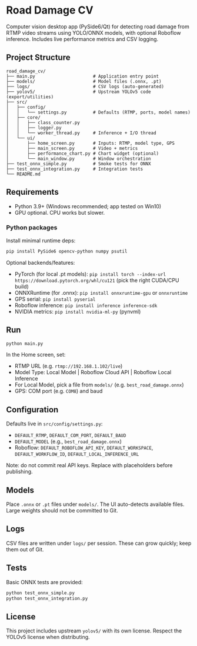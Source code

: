 # Road Damage CV

Computer vision desktop app (PySide6/Qt) for detecting road damage from RTMP video streams using YOLO/ONNX models, with optional Roboflow inference. Includes live performance metrics and CSV logging.

## Project Structure

```
road_damage_cv/
├── main.py                      # Application entry point
├── models/                      # Model files (.onnx, .pt)
├── logs/                        # CSV logs (auto-generated)
├── yolov5/                      # Upstream YOLOv5 code (export/utilities)
├── src/
│   ├── config/
│   │   └── settings.py          # Defaults (RTMP, ports, model names)
│   ├── core/
│   │   ├── class_counter.py
│   │   ├── logger.py
│   │   └── worker_thread.py     # Inference + I/O thread
│   └── ui/
│       ├── home_screen.py       # Inputs: RTMP, model type, GPS
│       ├── main_screen.py       # Video + metrics
│       ├── performance_chart.py # Chart widget (optional)
│       └── main_window.py       # Window orchestration
├── test_onnx_simple.py          # Smoke tests for ONNX
├── test_onnx_integration.py     # Integration tests
└── README.md
```

## Requirements

- Python 3.9+ (Windows recommended; app tested on Win10)
- GPU optional. CPU works but slower.

### Python packages

Install minimal runtime deps:
```bash
pip install PySide6 opencv-python numpy psutil
```

Optional backends/features:
- PyTorch (for local .pt models): `pip install torch --index-url https://download.pytorch.org/whl/cu121` (pick the right CUDA/CPU build)
- ONNXRuntime (for .onnx): `pip install onnxruntime-gpu` or `onnxruntime`
- GPS serial: `pip install pyserial`
- Roboflow inference: `pip install inference inference-sdk`
- NVIDIA metrics: `pip install nvidia-ml-py` (pynvml)

## Run

```bash
python main.py
```

In the Home screen, set:
- RTMP URL (e.g. `rtmp://192.168.1.102/live`)
- Model Type: Local Model | Roboflow Cloud API | Roboflow Local Inference
- For Local Model, pick a file from `models/` (e.g. `best_road_damage.onnx`)
- GPS: COM port (e.g. `COM8`) and baud

## Configuration

Defaults live in `src/config/settings.py`:
- `DEFAULT_RTMP`, `DEFAULT_COM_PORT`, `DEFAULT_BAUD`
- `DEFAULT_MODEL` (e.g., `best_road_damage.onnx`)
- Roboflow: `DEFAULT_ROBOFLOW_API_KEY`, `DEFAULT_WORKSPACE`, `DEFAULT_WORKFLOW_ID`, `DEFAULT_LOCAL_INFERENCE_URL`

Note: do not commit real API keys. Replace with placeholders before publishing.

## Models

Place `.onnx` or `.pt` files under `models/`. The UI auto-detects available files. Large weights should not be committed to Git.

## Logs

CSV files are written under `logs/` per session. These can grow quickly; keep them out of Git.

## Tests

Basic ONNX tests are provided:
```bash
python test_onnx_simple.py
python test_onnx_integration.py
```

## License

This project includes upstream `yolov5/` with its own license. Respect the YOLOv5 license when distributing.
